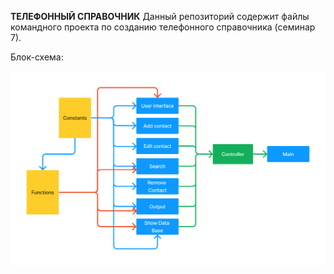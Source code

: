 **ТЕЛЕФОННЫЙ СПРАВОЧНИК**
Данный репозиторий содержит файлы командного проекта по созданию телефонного справочника (семинар 7).

Блок-схема:

![Блок-схема](Flowchart.png)

